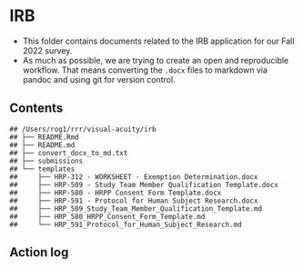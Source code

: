 # IRB

-   This folder contains documents related to the IRB application for
    our Fall 2022 survey.
-   As much as possible, we are trying to create an open and
    reproducible workflow. That means converting the `.docx` files to
    markdown via pandoc and using git for version control.

## Contents

    ## /Users/rog1/rrr/visual-acuity/irb
    ## ├── README.Rmd
    ## ├── README.md
    ## ├── convert_docx_to_md.txt
    ## ├── submissions
    ## └── templates
    ##     ├── HRP-312 - WORKSHEET - Exemption Determination.docx
    ##     ├── HRP-509 - Study Team Member Qualification Template.docx
    ##     ├── HRP-580 - HRPP Consent Form Template.docx
    ##     ├── HRP-591 - Protocol for Human Subject Research.docx
    ##     ├── HRP_509_Study_Team_Member_Qualification_Template.md
    ##     ├── HRP_580_HRPP_Consent_Form_Template.md
    ##     └── HRP_591_Protocol_for_Human_Subject_Research.md

## Action log
